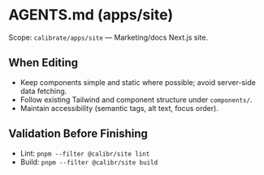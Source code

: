 # AGENTS.md (apps/site)

Scope: `calibrate/apps/site` — Marketing/docs Next.js site.

## When Editing
- Keep components simple and static where possible; avoid server-side data fetching.
- Follow existing Tailwind and component structure under `components/`.
- Maintain accessibility (semantic tags, alt text, focus order).

## Validation Before Finishing
- Lint: `pnpm --filter @calibr/site lint`
- Build: `pnpm --filter @calibr/site build`

